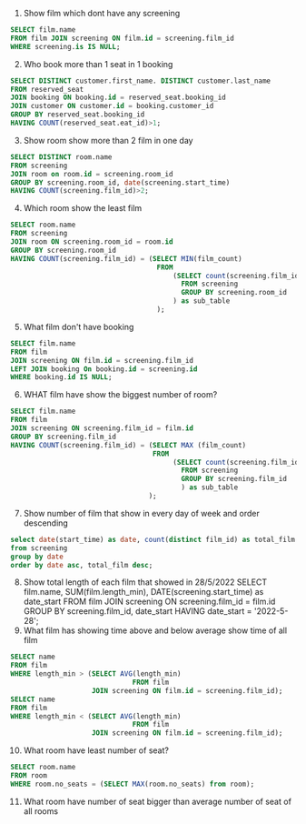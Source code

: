 1. Show film which dont have any screening
```SQL
SELECT film.name
FROM film JOIN screening ON film.id = screening.film_id
WHERE screening.is IS NULL;
```
2. Who book more than 1 seat in 1 booking
```SQL
SELECT DISTINCT customer.first_name. DISTINCT customer.last_name
FROM reserved_seat
JOIN booking ON booking.id = reserved_seat.booking_id
JOIN customer ON customer.id = booking.customer_id
GROUP BY reserved_seat.booking_id
HAVING COUNT(reserved_seat.eat_id)>1;
```
3. Show room show more than 2 film in one day
```SQL
SELECT DISTINCT room.name
FROM screening
JOIN room on room.id = screening.room_id
GROUP BY screening.room_id, date(screening.start_time)
HAVING COUNT(screening.film_id)>2;
```
4. Which room show the least film
``` SQL
SELECT room.name
FROM screening
JOIN room ON screening.room_id = room.id
GROUP BY screening.room_id
HAVING COUNT(screening.film_id) = (SELECT MIN(film_count)
                                    FROM
                                        (SELECT count(screening.film_id) AS film_count
                                          FROM screening
                                          GROUP BY screening.room_id
                                        ) as sub_table
                                    );
```
5. What film don't have booking
```SQL
SELECT film.name
FROM film
JOIN screening ON film.id = screening.film_id
LEFT JOIN booking On booking.id = screening.id
WHERE booking.id IS NULL;
```
6. WHAT film have show the biggest number of room?
```SQL
SELECT film.name
FROM film
JOIN screening ON screening.film_id = film.id
GROUP BY screening.film_id
HAVING COUNT(screening.film_id) = (SELECT MAX (film_count)
                                   FROM
                                        (SELECT count(screening.film_id) AS film_count
                                          FROM screening
                                          GROUP BY screening.film_id
                                          ) as sub_table
                                  );
```
7. Show number of film  that show in every day of week and order descending
```SQL
select date(start_time) as date, count(distinct film_id) as total_film
from screening
group by date
order by date asc, total_film desc;
```
8. Show total length of each film that showed in 28/5/2022
SELECT film.name, SUM(film.length_min), DATE(screening.start_time) as date_start
FROM film
JOIN screening ON screening.film_id = film.id
GROUP BY screening.film_id, date_start
HAVING date_start = '2022-5-28';
9. What film has showing time above and below average show time of all film
```SQL
SELECT name
FROM film
WHERE length_min > (SELECT AVG(length_min)
					          FROM film
                    JOIN screening ON film.id = screening.film_id);
SELECT name
FROM film
WHERE length_min < (SELECT AVG(length_min)
					          FROM film
                    JOIN screening ON film.id = screening.film_id);
```
10. What room have least number of seat?
```SQL
SELECT room.name
FROM room
WHERE room.no_seats = (SELECT MAX(room.no_seats) from room);
```
11. What room have number of seat bigger than average number of seat of all rooms
